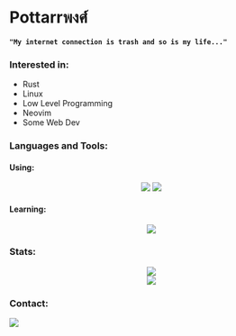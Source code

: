# Pottarrพงศ์

**`"My internet connection is trash and so is my life..."`**

### Interested in:

- Rust
- Linux
- Low Level Programming
- Neovim
- Some Web Dev

### Languages and Tools:

#### Using:

<div align="center">
    <img src="https://skillicons.dev/icons?i=rust,python,latex,neovim,linux,nix,markdown&theme=dark" />
    <img src="https://skillicons.dev/icons?i=html,css,typescript,javascript,bash,c,cpp&theme=dark" />
</div>

#### Learning:

<div align="center">
    <img src="https://skillicons.dev/icons?i=go&theme=dark" />
</div>

### Stats:

<div align="center" flex="row">
    <img src="https://github-readme-stats.vercel.app/api?username=Pottarr&show_icons=true&theme=gotham" />
</div>
<div align="center" flex="row">
    <img src="https://github-readme-stats.vercel.app/api/top-langs/?username=Pottarr&layout=donut-vertical&theme=gotham" />
</div>

### Contact:

<a href="https://www.linkedin.com/in/pottarrpongs/"><img src="https://skillicons.dev/icons?i=linkedin&theme=dark" /></a>
